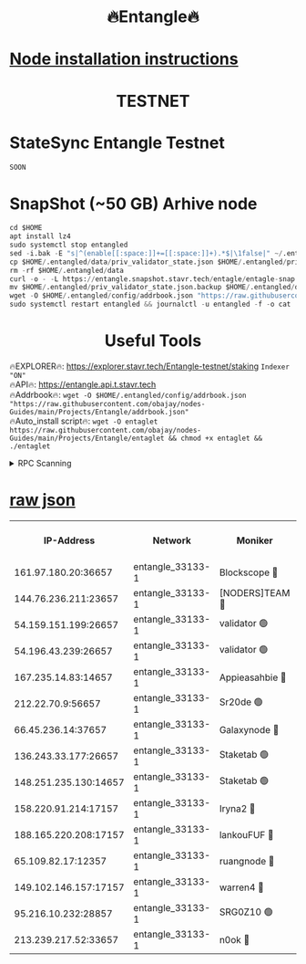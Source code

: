 <h1 align="center"> 🔥Entangle🔥</h1>

[Node installation instructions](https://github.com/obajay/nodes-Guides/tree/main/Projects/Entangle)
=

<h1 align="center"> TESTNET</h1>

# StateSync Entangle Testnet
```python
SOON
```
# SnapShot (~50 GB) Arhive node
```python
cd $HOME
apt install lz4
sudo systemctl stop entangled
sed -i.bak -E "s|^(enable[[:space:]]+=[[:space:]]+).*$|\1false|" ~/.entangled/config/config.toml
cp $HOME/.entangled/data/priv_validator_state.json $HOME/.entangled/priv_validator_state.json.backup
rm -rf $HOME/.entangled/data
curl -o - -L https://entangle.snapshot.stavr.tech/entagle/entagle-snap.tar.lz4 | lz4 -c -d - | tar -x -C $HOME/.entangled --strip-components 2
mv $HOME/.entangled/priv_validator_state.json.backup $HOME/.entangled/data/priv_validator_state.json
wget -O $HOME/.entangled/config/addrbook.json "https://raw.githubusercontent.com/obajay/nodes-Guides/main/Projects/Entangle/addrbook.json"
sudo systemctl restart entangled && journalctl -u entangled -f -o cat
```
 <h1 align="center"> Useful Tools</h1>
 
🔥EXPLORER🔥: https://explorer.stavr.tech/Entangle-testnet/staking        `Indexer "ON"` \
🔥API🔥:      https://entangle.api.t.stavr.tech \
🔥Addrbook🔥: ```wget -O $HOME/.entangled/config/addrbook.json "https://raw.githubusercontent.com/obajay/nodes-Guides/main/Projects/Entangle/addrbook.json"``` \
🔥Auto_install script🔥:  `wget -O entaglet https://raw.githubusercontent.com/obajay/nodes-Guides/main/Projects/Entangle/entaglet && chmod +x entaglet && ./entaglet`


<details>
<summary>RPC Scanning</summary>

<h2 align="center"> We scan nodes in real time every 4 hours. And we provide the final result of RPC endpoints.
We cannot influence the operation of these nodes in any way. </h2>


```python
If Voting Power is higher than 0 --> then the Node is a validator of the network and may be subject to attack and be a potential threat to the chain.
```
```python
We marked such validators with a red symbol
```

</details>

[raw json](https://rpc-check.entangt.stavr.tech/entangt/rpc-entangt-result.json)
=


<table><tr><th>IP-Address</th><th>Network</th><th>Moniker</th><th>Latest Block Height</th><th>Earliest Block Height</th><th>Catching Up</th><th>Tx Index</th><th>Voting Power</th><th>Scan Time</th></tr><tr><td>161.97.180.20:36657</td><td>entangle_33133-1</td><td>Blockscope 🔴</td><td>1012237</td><td>1</td><td>False</td><td>off</td><td>223086473635098</td><td>2023-12-09T01:32:12.127789352UTC</td></tr><tr><td>144.76.236.211:23657</td><td>entangle_33133-1</td><td>[NODERS]TEAM 🔴</td><td>1012239</td><td>1</td><td>False</td><td>off</td><td>47049700500000000</td><td>2023-12-09T01:32:23.606707539UTC</td></tr><tr><td>54.159.151.199:26657</td><td>entangle_33133-1</td><td>validator 🟢</td><td>1012241</td><td>1</td><td>False</td><td>on</td><td>0</td><td>2023-12-09T01:32:31.646836052UTC</td></tr><tr><td>54.196.43.239:26657</td><td>entangle_33133-1</td><td>validator 🟢</td><td>1012241</td><td>1</td><td>False</td><td>on</td><td>0</td><td>2023-12-09T01:32:32.238347333UTC</td></tr><tr><td>167.235.14.83:14657</td><td>entangle_33133-1</td><td>Appieasahbie 🔴</td><td>1012243</td><td>531401</td><td>False</td><td>on</td><td>44568809900999996</td><td>2023-12-09T01:32:34.953579615UTC</td></tr><tr><td>212.22.70.9:56657</td><td>entangle_33133-1</td><td>Sr20de 🟢</td><td>1012236</td><td>620601</td><td>False</td><td>off</td><td>0</td><td>2023-12-09T01:32:11.550007400UTC</td></tr><tr><td>66.45.236.14:37657</td><td>entangle_33133-1</td><td>Galaxynode 🔴</td><td>1012239</td><td>654001</td><td>False</td><td>on</td><td>127978399999990</td><td>2023-12-09T01:32:26.646428603UTC</td></tr><tr><td>136.243.33.177:26657</td><td>entangle_33133-1</td><td>Staketab 🟢</td><td>1012239</td><td>660001</td><td>False</td><td>on</td><td>0</td><td>2023-12-09T01:32:25.947631936UTC</td></tr><tr><td>148.251.235.130:14657</td><td>entangle_33133-1</td><td>Staketab 🟢</td><td>1012237</td><td>660801</td><td>False</td><td>on</td><td>0</td><td>2023-12-09T01:32:11.817197955UTC</td></tr><tr><td>158.220.91.214:17157</td><td>entangle_33133-1</td><td>Iryna2 🔴</td><td>1012242</td><td>704001</td><td>False</td><td>on</td><td>146890937000019</td><td>2023-12-09T01:32:32.616868541UTC</td></tr><tr><td>188.165.220.208:17157</td><td>entangle_33133-1</td><td>lankouFUF 🔴</td><td>1012237</td><td>725001</td><td>False</td><td>on</td><td>180899900000002</td><td>2023-12-09T01:32:16.858121816UTC</td></tr><tr><td>65.109.82.17:12357</td><td>entangle_33133-1</td><td>ruangnode 🔴</td><td>1012237</td><td>806001</td><td>False</td><td>off</td><td>221555732790726</td><td>2023-12-09T01:32:12.512638900UTC</td></tr><tr><td>149.102.146.157:17157</td><td>entangle_33133-1</td><td>warren4 🔴</td><td>1012239</td><td>822001</td><td>False</td><td>on</td><td>97846306041005</td><td>2023-12-09T01:32:23.326376111UTC</td></tr><tr><td>95.216.10.232:28857</td><td>entangle_33133-1</td><td>SRG0Z10 🟢</td><td>1012236</td><td>842001</td><td>False</td><td>off</td><td>0</td><td>2023-12-09T01:32:11.073254457UTC</td></tr><tr><td>213.239.217.52:33657</td><td>entangle_33133-1</td><td>n0ok 🔴</td><td>1012241</td><td>912241</td><td>False</td><td>off</td><td>46574292273662988</td><td>2023-12-09T01:32:31.029374295UTC</td></tr></table>
